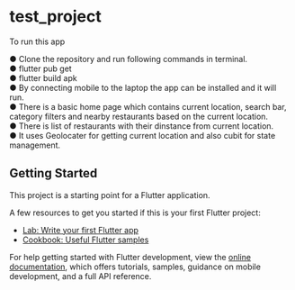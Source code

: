 # test_project


To run this app

● Clone the repository and run following commands in terminal.                                                                                                       
● flutter pub get                                                                                                                                                   
● flutter build apk                                                                                                                                                 
● By connecting mobile to the laptop the app can be installed and it will run.                                                                                      
● There is a basic home page which contains current location, search bar, category filters and nearby restaurants based on the current location.                    
● There is list of restaurants with their dinstance from current location.                                                                                          
● It uses Geolocater for getting current location and also cubit for state management.                                                                              


## Getting Started

This project is a starting point for a Flutter application.

A few resources to get you started if this is your first Flutter project:

- [Lab: Write your first Flutter app](https://docs.flutter.dev/get-started/codelab)
- [Cookbook: Useful Flutter samples](https://docs.flutter.dev/cookbook)

For help getting started with Flutter development, view the
[online documentation](https://docs.flutter.dev/), which offers tutorials,
samples, guidance on mobile development, and a full API reference.
